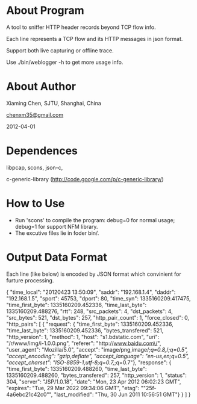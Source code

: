 About Program
==========

A tool to sniffer HTTP header records beyond TCP flow info. 

Each line represents a TCP flow and its HTTP messages in json format.

Support both live capturing or offline trace.

Use ./bin/weblogger -h to get more usage info.

About Author
===========

Xiaming Chen, SJTU, Shanghai, China

chenxm35@gmail.com

2012-04-01

Dependences
===========

libpcap, scons, json-c, 

c-generic-library (http://code.google.com/p/c-generic-library/)

How to Use
===========

* Run 'scons' to compile the program: debug=0 for normal usage; debug=1 for support NFM library.
* The excutive files lie in foder bin/.

Output Data Format
===========

Each line (like below) is encoded by JSON format which convinient for furture processing.

{ "time_local": "20120423 13:50:09", 
"saddr": "192.168.1.4", 
"daddr": "192.168.1.5", 
"sport": 45753, 
"dport": 80, 
"time_syn": 1335160209.417475, 
"time_first_byte": 1335160209.452336, 
"time_last_byte": 1335160209.488276, 
"rtt": 248, 
"src_packets": 4, 
"dst_packets": 4, 
"src_bytes": 521, 
"dst_bytes": 257, 
"http_pair_count": 1, 
"force_closed": 0, 
"http_pairs": [ 
 { 
  "request": { 
   "time_first_byte": 1335160209.452336, 
   "time_last_byte": 1335160209.452336, 
   "bytes_transfered": 521, 
   "http_version": 1, 
   "method": 1, 
   "host": "s1.bdstatic.com", 
   "uri": "\/r\/www\/img\/i-1.0.0.png", 
   "referer": "http:\/\/www.baidu.com\/", 
   "user_agent": "Mozilla\/5.0", 
   "accept": "image\/png,image\/*;q=0.8,*\/*;q=0.5", 
   "accept_encoding": "gzip,deflate", 
   "accept_language": "en-us,en;q=0.5", 
   "accept_charset": "ISO-8859-1,utf-8;q=0.7,*;q=0.7"}, 
  "response": {
   "time_first_byte": 1335160209.488260, 
   "time_last_byte": 1335160209.488260, 
   "bytes_transfered": 257, 
   "http_version": 1, 
   "status": 304, 
   "server": "JSP\/1.0.18", 
   "date": "Mon, 23 Apr 2012 06:02:23 GMT", 
   "expires": "Tue, 29 Mar 2022 09:34:06 GMT", 
   "etag": "\"25f-4a6ebc21c42c0\"", 
   "last_modified": "Thu, 30 Jun 2011 10:56:51 GMT"} 
 } ] 
}